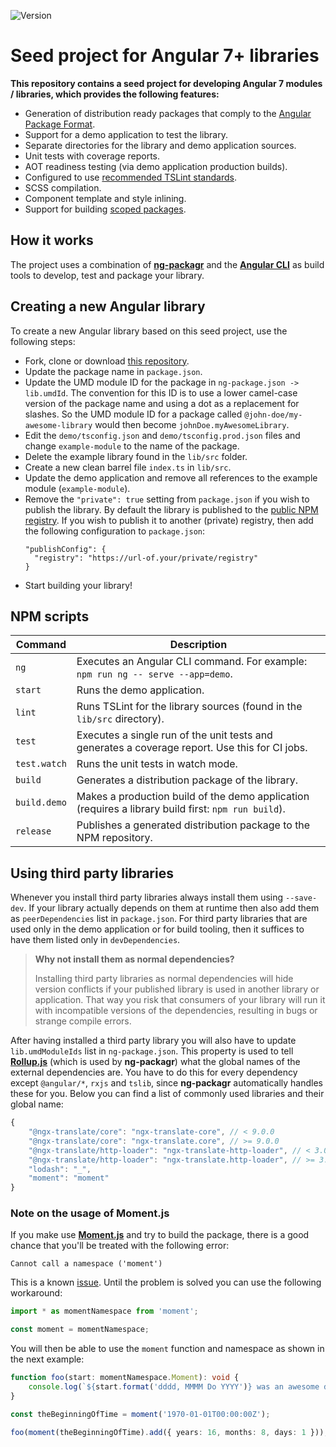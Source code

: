 ![Version](https://img.shields.io/badge/version-7.0.0-brightgreen.svg)

# Seed project for Angular 7+ libraries

**This repository contains a seed project for developing Angular 7 modules / libraries, which provides the following features:**

* Generation of distribution ready packages that comply to the [Angular Package Format](https://docs.google.com/document/d/1CZC2rcpxffTDfRDs6p1cfbmKNLA6x5O-NtkJglDaBVs/preview).
* Support for a demo application to test the library.
* Separate directories for the library and demo application sources.
* Unit tests with coverage reports.
* AOT readiness testing (via demo application production builds).
* Configured to use [recommended TSLint standards](https://github.com/dscheerens/tslint-presets).
* SCSS compilation.
* Component template and style inlining.
* Support for building [scoped packages](https://docs.npmjs.com/misc/scope).

## How it works
The project uses a combination of [**ng-packagr**](https://github.com/dherges/ng-packagr) and the
[**Angular CLI**](https://github.com/angular/angular-cli) as build tools to develop, test and package your library.

## Creating a new Angular library

To create a new Angular library based on this seed project, use the following steps:

* Fork, clone or download [this repository](https://github.com/dscheerens/angular-library-seed-project).
* Update the package name in `package.json`.
* Update the UMD module ID for the package in `ng-package.json -> lib.umdId`.
  The convention for this ID is to use a lower camel-case version of the package name and using a dot as a replacement for slashes.
  So the UMD module ID for a package called `@john-doe/my-awesome-library` would then become `johnDoe.myAwesomeLibrary`.
* Edit the `demo/tsconfig.json` and `demo/tsconfig.prod.json` files and change `example-module` to the name of the package.
* Delete the example library found in the `lib/src` folder.
* Create a new clean barrel file `index.ts` in `lib/src`.
* Update the demo application and remove all references to the example module (`example-module`).
* Remove the `"private": true` setting from `package.json` if you wish to publish the library.
  By default the library is published to the [public NPM registry](https://www.npmjs.com/).
  If you wish to publish it to another (private) registry, then add the following configuration to `package.json`:
  ```
  "publishConfig": {
    "registry": "https://url-of.your/private/registry"
  }
  ```
* Start building your library!

## NPM scripts

| Command      | Description                                                                                         |
|--------------|-----------------------------------------------------------------------------------------------------|
| `ng`         | Executes an Angular CLI command. For example: `npm run ng -- serve --app=demo`.                     |
| `start`      | Runs the demo application.                                                                          |
| `lint`       | Runs TSLint for the library sources (found in the `lib/src` directory).                             |
| `test`       | Executes a single run of the unit tests and generates a coverage report. Use this for CI jobs.      |
| `test.watch` | Runs the unit tests in watch mode.                                                                  |
| `build`      | Generates a distribution package of the library.                                                    |
| `build.demo` | Makes a production build of the demo application (requires a library build first: `npm run build`). |
| `release`    | Publishes a generated distribution package to the NPM repository.                                   |

## Using third party libraries

Whenever you install third party libraries always install them using `--save-dev`.
If your library actually depends on them at runtime then also add them as `peerDependencies` list in `package.json`.
For third party libraries that are used only in the demo application or for build tooling, then it suffices to have them listed only in `devDependencies`.

> **Why not install them as normal dependencies?**
>
> Installing third party libraries as normal dependencies will hide version conflicts if your published library is used in another library or application.
> That way you risk that consumers of your library will run it with incompatible versions of the dependencies, resulting in bugs or strange compile errors.

After having installed a third party library you will also have to update `lib.umdModuleIds` list in `ng-package.json`.
This property is used to tell [**Rollup.js**](https://rollupjs.org/) (which is used by **ng-packagr**) what the global names of the external dependencies are.
You have to do this for every dependency except `@angular/*`, `rxjs` and `tslib`, since **ng-packagr** automatically handles these for you.
Below you can find a list of commonly used libraries and their global name:

```javascript
{
    "@ngx-translate/core": "ngx-translate-core", // < 9.0.0
    "@ngx-translate/core": "ngx-translate.core", // >= 9.0.0
    "@ngx-translate/http-loader": "ngx-translate-http-loader", // < 3.0.0
    "@ngx-translate/http-loader": "ngx-translate.http-loader", // >= 3.0.0
    "lodash": "_",
    "moment": "moment"
}
```

### Note on the usage of **Moment.js**

If you make use [**Moment.js**](https://momentjs.com/) and try to build the package, there is a good chance that you'll be treated with the following error:

```
Cannot call a namespace ('moment')
```

This is a known [issue](https://github.com/moment/moment/issues/4170).
Until the problem is solved you can use the following workaround:

```Typescript
import * as momentNamespace from 'moment';

const moment = momentNamespace;
```

You will then be able to use the `moment` function and namespace as shown in the next example:

```Typescript
function foo(start: momentNamespace.Moment): void {
    console.log(`${start.format('dddd, MMMM Do YYYY')} was an awesome day!`);
}

const theBeginningOfTime = moment('1970-01-01T00:00:00Z');

foo(moment(theBeginningOfTime).add({ years: 16, months: 8, days: 1 }));
```
